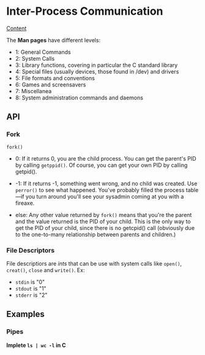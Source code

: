 # Inter-Process Communication

[Content](https://beej.us/guide/bgipc/html/multi/index.html)

The **Man pages** have different levels:

- 1: General Commands
- 2: System Calls
- 3: Library functions, covering in particular the C standard library
- 4: Special files (usually devices, those found in /dev) and drivers
- 5: File formats and conventions
- 6: Games and screensavers
- 7: Miscellanea
- 8: System administration commands and daemons

## API

### Fork

`fork()`

- 0: If it returns 0, you are the child process. You can get the parent's PID by calling `getppid()`. Of course, you can get your own PID by calling getpid().

- -1: If it returns -1, something went wrong, and no child was created. Use `perror()` to see what happened. You've probably filled the process table—if you turn around you'll see your sysadmin coming at you with a fireaxe.

- else: Any other value returned by `fork()` means that you're the parent and the value returned is the PID of your child. This is the only way to get the PID of your child, since there is no getcpid() call (obviously due to the one-to-many relationship between parents and children.)

### File Descriptors

File descriptiors are _ints_ that can be use with system calls like `open()`, `creat()`, `close` and `write()`. Ex:

- `stdin` is "0"
- `stdout` is "1"
- `stderr` is "2"


## Examples

### Pipes

**Implete `ls | wc -l` in C**

